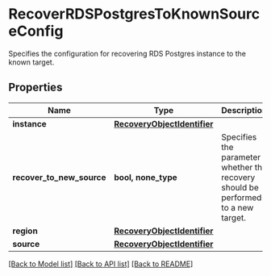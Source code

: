 # RecoverRDSPostgresToKnownSourceConfig

Specifies the configuration for recovering RDS Postgres instance to the known target.

## Properties
Name | Type | Description | Notes
------------ | ------------- | ------------- | -------------
**instance** | [**RecoveryObjectIdentifier**](RecoveryObjectIdentifier.md) |  | [optional] 
**recover_to_new_source** | **bool, none_type** | Specifies the parameter whether the recovery should be performed to a new target. | [optional] 
**region** | [**RecoveryObjectIdentifier**](RecoveryObjectIdentifier.md) |  | [optional] 
**source** | [**RecoveryObjectIdentifier**](RecoveryObjectIdentifier.md) |  | [optional] 

[[Back to Model list]](../README.md#documentation-for-models) [[Back to API list]](../README.md#documentation-for-api-endpoints) [[Back to README]](../README.md)



